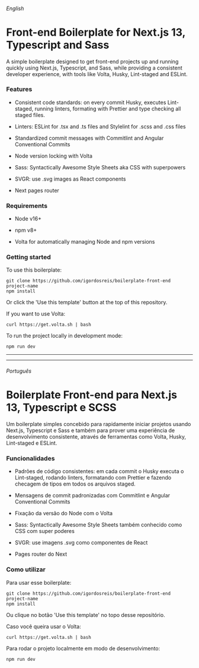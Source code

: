 ###### English

# Front-end Boilerplate for Next.js 13, Typescript and Sass

A simple boilerplate designed to get front-end projects up and running quickly using Next.js, Typescript, and Sass, while providing a consistent developer experience, with tools like Volta, Husky, Lint-staged and ESLint.

### Features

- Consistent code standards: on every commit Husky, executes Lint-staged, running linters, formating with Prettier and type checking all staged files.
- Linters: ESLint for .tsx and .ts files and Stylelint for .scss and .css files
- Standardized commit messages with Commitlint and Angular Conventional Commits
- Node version locking with Volta

- Sass: Syntactically Awesome Style Sheets aka CSS with superpowers

- SVGR: use .svg images as React components

- Next pages router

### Requirements

- Node v16+

- npm v8+

- Volta for automatically managing Node and npm versions

### Getting started

To use this boilerplate:

```shell
git clone https://github.com/igordosreis/boilerplate-front-end project-name
npm install
```

Or click the 'Use this template' button at the top of this repository.

If you want to use Volta:

```shell
curl https://get.volta.sh | bash
```

To run the project locally in development mode:

```shell
npm run dev
```

---

---

###### Português

# Boilerplate Front-end para Next.js 13, Typescript e SCSS

Um boilerplate simples concebido para rapidamente iniciar projetos usando Next.js, Typescript e Sass e também para prover uma experiência de desenvolvimento consistente, através de ferramentas como Volta, Husky, Lint-staged e ESLint.

### Funcionalidades

- Padrões de código consistentes: em cada commit o Husky executa o Lint-staged, rodando linters, formatando com Prettier e fazendo checagem de tipos em todos os arquivos staged.
- Mensagens de commit padronizadas com Commitlint e Angular Conventional Commits
- Fixação da versão do Node com o Volta

- Sass: Syntactically Awesome Style Sheets também conhecido como CSS com super poderes

- SVGR: use imagens .svg como componentes de React

- Pages router do Next

### Como utilizar

Para usar esse boilerplate:

```shell
git clone https://github.com/igordosreis/boilerplate-front-end project-name
npm install
```

Ou clique no botão 'Use this template' no topo desse repositório.

Caso você queira usar o Volta:

```shell
curl https://get.volta.sh | bash
```

Para rodar o projeto localmente em modo de desenvolvimento:

```shell
npm run dev
```
